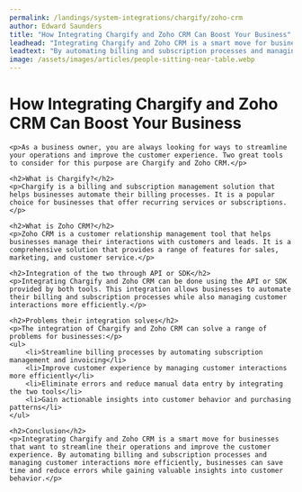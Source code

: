 ```yaml
---
permalink: /landings/system-integrations/chargify/zoho-crm
author: Edward Saunders
title: "How Integrating Chargify and Zoho CRM Can Boost Your Business"
leadhead: "Integrating Chargify and Zoho CRM is a smart move for businesses that want to streamline their operations and improve the customer experience"
leadtext: "By automating billing and subscription processes and managing customer interactions more efficiently, businesses can save time and reduce errors while gaining valuable insights into customer behavior."
image: /assets/images/articles/people-sitting-near-table.webp
---
```

<div class="arttext">	<h1>How Integrating Chargify and Zoho CRM Can Boost Your Business</h1>

	<p>As a business owner, you are always looking for ways to streamline your operations and improve the customer experience. Two great tools to consider for this purpose are Chargify and Zoho CRM.</p>

	<h2>What is Chargify?</h2>
	<p>Chargify is a billing and subscription management solution that helps businesses automate their billing processes. It is a popular choice for businesses that offer recurring services or subscriptions.</p>

	<h2>What is Zoho CRM?</h2>
	<p>Zoho CRM is a customer relationship management tool that helps businesses manage their interactions with customers and leads. It is a comprehensive solution that provides a range of features for sales, marketing, and customer service.</p>

	<h2>Integration of the two through API or SDK</h2>
	<p>Integrating Chargify and Zoho CRM can be done using the API or SDK provided by both tools. This integration allows businesses to automate their billing and subscription processes while also managing customer interactions more efficiently.</p>

	<h2>Problems their integration solves</h2>
	<p>The integration of Chargify and Zoho CRM can solve a range of problems for businesses:</p>
	<ul>
		<li>Streamline billing processes by automating subscription management and invoicing</li>
		<li>Improve customer experience by managing customer interactions more efficiently</li>
		<li>Eliminate errors and reduce manual data entry by integrating the two tools</li>
		<li>Gain actionable insights into customer behavior and purchasing patterns</li>
	</ul>

	<h2>Conclusion</h2>
	<p>Integrating Chargify and Zoho CRM is a smart move for businesses that want to streamline their operations and improve the customer experience. By automating billing and subscription processes and managing customer interactions more efficiently, businesses can save time and reduce errors while gaining valuable insights into customer behavior.</p>
</div>